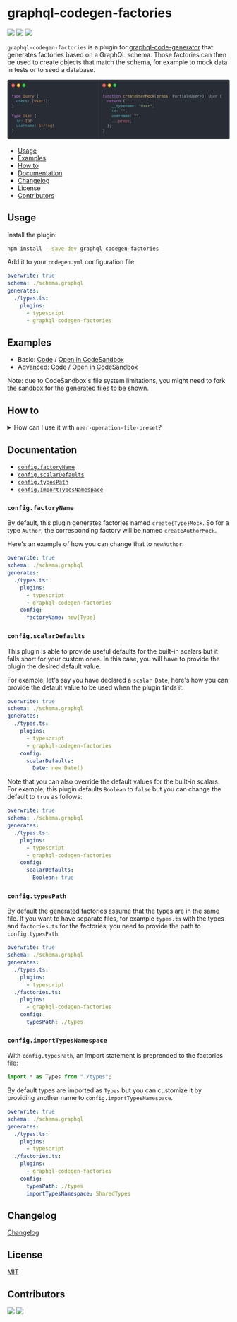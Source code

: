 # graphql-codegen-factories

![](https://img.shields.io/github/license/zhouzi/graphql-codegen-factories?style=for-the-badge) ![](https://img.shields.io/github/workflow/status/zhouzi/graphql-codegen-factories/CI/main?style=for-the-badge) ![](https://img.shields.io/npm/v/graphql-codegen-factories?style=for-the-badge)

`graphql-codegen-factories` is a plugin for [graphql-code-generator](https://www.graphql-code-generator.com/) that generates factories based on a GraphQL schema. Those factories can then be used to create objects that match the schema, for example to mock data in tests or to seed a database.

![](./example.png)

- [Usage](#usage)
- [Examples](#examples)
- [How to](#how-to)
- [Documentation](#documentation)
- [Changelog](#changelog)
- [License](#license)
- [Contributors](#contributors)

## Usage

Install the plugin:

```sh
npm install --save-dev graphql-codegen-factories
```

Add it to your `codegen.yml` configuration file:

```yml
overwrite: true
schema: ./schema.graphql
generates:
  ./types.ts:
    plugins:
      - typescript
      - graphql-codegen-factories
```

## Examples

- Basic: [Code](./examples/basic) / [Open in CodeSandbox](https://codesandbox.io/s/github/zhouzi/graphql-codegen-factories/tree/main/examples/basic?file=/src/schema.graphql)
- Advanced: [Code](./examples/advanced) / [Open in CodeSandbox](https://codesandbox.io/s/github/zhouzi/graphql-codegen-factories/tree/main/examples/advanced?file=/src/schema.graphql)

Note: due to CodeSandbox's file system limitations, you might need to fork the sandbox for the generated files to be shown.

## How to

<details>
<summary>How can I use it with <code>near-operation-file-preset</code>?</summary>

By default the plugin only generates factories based on the schema. To generate factories for operations, you need to use the `graphql-codegen-factories/operations` entry point.

```yml
overwrite: true
schema: ./schema.graphql
documents: ./src/**/*.graphql
generates:
  ./src/types.ts:
    plugins:
      - typescript
      - graphql-codegen-factories
  ./src/:
    preset: near-operation-file
    presetConfig:
      extension: .generated.ts
      baseTypesPath: types.ts
    plugins:
      - typescript-operations
      - graphql-codegen-factories/operations
```

</details>

## Documentation

- [`config.factoryName`](#configfactoryName)
- [`config.scalarDefaults`](#configscalarDefaults)
- [`config.typesPath`](#typesPath)
- [`config.importTypesNamespace`](#importTypesNamespace)

### `config.factoryName`

By default, this plugin generates factories named `create{Type}Mock`.
So for a type `Author`, the corresponding factory will be named `createAuthorMock`.

Here's an example of how you can change that to `newAuthor`:

```yml
overwrite: true
schema: ./schema.graphql
generates:
  ./types.ts:
    plugins:
      - typescript
      - graphql-codegen-factories
    config:
      factoryName: new{Type}
```

### `config.scalarDefaults`

This plugin is able to provide useful defaults for the built-in scalars but it falls short for your custom ones.
In this case, you will have to provide the plugin the desired default value.

For example, let's say you have declared a `scalar Date`, here's how you can provide the default value to be used when the plugin finds it:

```yml
overwrite: true
schema: ./schema.graphql
generates:
  ./types.ts:
    plugins:
      - typescript
      - graphql-codegen-factories
    config:
      scalarDefaults:
        Date: new Date()
```

Note that you can also override the default values for the built-in scalars.
For example, this plugin defaults `Boolean` to `false` but you can change the default to `true` as follows:

```yml
overwrite: true
schema: ./schema.graphql
generates:
  ./types.ts:
    plugins:
      - typescript
      - graphql-codegen-factories
    config:
      scalarDefaults:
        Boolean: true
```

### `config.typesPath`

By default the generated factories assume that the types are in the same file. If you want to have separate files, for example `types.ts` with the types and `factories.ts` for the factories, you need to provide the path to `config.typesPath`.

```yml
overwrite: true
schema: ./schema.graphql
generates:
  ./types.ts:
    plugins:
      - typescript
  ./factories.ts:
    plugins:
      - graphql-codegen-factories
    config:
      typesPath: ./types
```

### `config.importTypesNamespace`

With `config.typesPath`, an import statement is preprended to the factories file:

```typescript
import * as Types from "./types";
```

By default types are imported as `Types` but you can customize it by providing another name to `config.importTypesNamespace`.

```yml
overwrite: true
schema: ./schema.graphql
generates:
  ./types.ts:
    plugins:
      - typescript
  ./factories.ts:
    plugins:
      - graphql-codegen-factories
    config:
      typesPath: ./types
      importTypesNamespace: SharedTypes
```

## Changelog

[Changelog](./changelog.md)

## License

[MIT](./license)

## Contributors

[![](https://github.com/zhouzi.png?size=50)](https://github.com/zhouzi) [![](https://github.com/ertrzyiks.png?size=50)](https://github.com/ertrzyiks)
